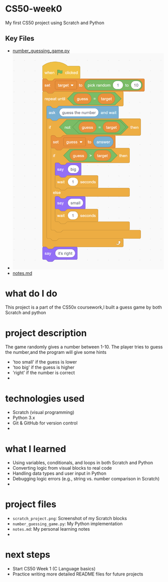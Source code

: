# CS50-week0
My first CS50 project using Scratch and Python

##  Key Files
- [number_guessing_game.py](./number_guessing_game.py)
- ![Scratch Screenshot](./scratch_project.png)
- [notes.md](./notes.md)

# what do I do
This project is a part of the CS50x coursework,I built a guess game by both Scratch and python

# project description
The game randomly gives a number between 1-10.
The player tries to guess the number,and the program will give some hints
- 'too small' if the guess is lower
- 'too big' if the guess is higher
- 'right' if the number is correct
- 
# technologies used
- Scratch (visual programming)
- Python 3.x
- Git & GitHub for version control
- 
# what I learned
- Using variables, conditionals, and loops in both Scratch and Python
- Converting logic from visual blocks to real code
- Handling data types and user input in Python
- Debugging logic errors (e.g., string vs. number comparison in Scratch)
- 
# project files
- `scratch_project.png`: Screenshot of my Scratch blocks
- `number_guessing_game.py`: My Python implementation
- `notes.md`: My personal learning notes
- 
# next steps
- Start CS50 Week 1 (C Language basics)
- Practice writing more detailed README files for future projects
